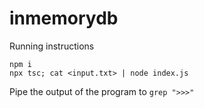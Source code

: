 # inmemorydb

Running instructions 
```
npm i
npx tsc; cat <input.txt> | node index.js
```

Pipe the output of the program to `grep ">>>"`
